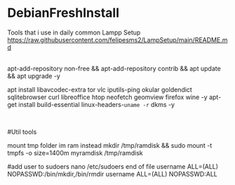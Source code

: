 # DebianFreshInstall
Tools that i use in daily common
Lampp Setup
https://raw.githubusercontent.com/felipesms2/LampSetup/main/README.md

<br>
apt-add-repository non-free && apt-add-repository contrib && apt update && apt upgrade -y

apt install libavcodec-extra tor vlc iputils-ping okular goldendict sqlitebrowser curl libreoffice htop neofetch geomview firefox wine -y 
apt-get install build-essential linux-headers-`uname -r` dkms -y

<br>

#Util tools

mount tmp folder im ram instead
  mkdir /tmp/ramdisk  &&  sudo mount -t tmpfs -o size=1400m myramdisk /tmp/ramdisk
  
  #add user to sudoers
  nano /etc/sudoers
    end of file
      username ALL=(ALL) NOPASSWD:/bin/mkdir,/bin/rmdir
      username  ALL=(ALL) NOPASSWD:ALL

  




